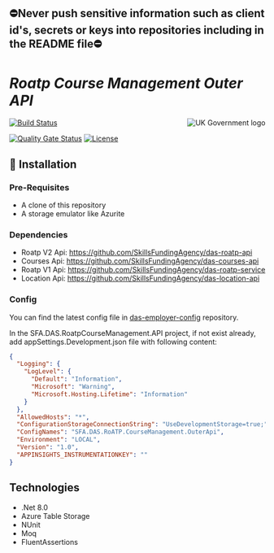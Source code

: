## ⛔Never push sensitive information such as client id's, secrets or keys into repositories including in the README file⛔

# _Roatp Course Management Outer API_

<img src="https://avatars.githubusercontent.com/u/9841374?s=200&v=4" align="right" alt="UK Government logo">

[![Build Status](https://sfa-gov-uk.visualstudio.com/Digital%20Apprenticeship%20Service/_apis/build/status%2FAPIM%2Fdas-apim-endpoints-RoatpCourseManagement?repoName=SkillsFundingAgency%2Fdas-apim-endpoints&branchName=master)](https://sfa-gov-uk.visualstudio.com/Digital%20Apprenticeship%20Service/_build/latest?definitionId=2880&repoName=SkillsFundingAgency%2Fdas-apim-endpoints&branchName=master)

[![Quality Gate Status](https://sonarcloud.io/api/project_badges/measure?project=SkillsFundingAgency_das-apim-endpoints_RoatpCourseManagement&metric=alert_status)](https://sonarcloud.io/summary/new_code?id=SkillsFundingAgency_das-apim-endpoints_RoatpCourseManagement)
[![License](https://img.shields.io/badge/license-MIT-lightgrey.svg?longCache=true&style=flat-square)](https://en.wikipedia.org/wiki/MIT_License)


## 🚀 Installation

### Pre-Requisites
* A clone of this repository
* A storage emulator like Azurite

### Dependencies
* Roatp V2 Api: https://github.com/SkillsFundingAgency/das-roatp-api
* Courses Api: https://github.com/SkillsFundingAgency/das-courses-api
* Roatp V1 Api: https://github.com/SkillsFundingAgency/das-roatp-service 
* Location Api: https://github.com/SkillsFundingAgency/das-location-api

### Config

You can find the latest config file in [das-employer-config](https://github.com/SkillsFundingAgency/das-employer-config/blob/master/das-apim-endpoints/SFA.DAS.RoATP.CourseManagement.OuterApi.json) repository.

In the SFA.DAS.RoatpCourseManagement.API project, if not exist already, add appSettings.Development.json file with following content:
```json
{
  "Logging": {
    "LogLevel": {
      "Default": "Information",
      "Microsoft": "Warning",
      "Microsoft.Hosting.Lifetime": "Information"
    }
  },
  "AllowedHosts": "*",
  "ConfigurationStorageConnectionString": "UseDevelopmentStorage=true;",
  "ConfigNames": "SFA.DAS.RoATP.CourseManagement.OuterApi",
  "Environment": "LOCAL",
  "Version": "1.0",
  "APPINSIGHTS_INSTRUMENTATIONKEY": ""
}

```

## Technologies
* .Net 8.0
* Azure Table Storage
* NUnit
* Moq
* FluentAssertions